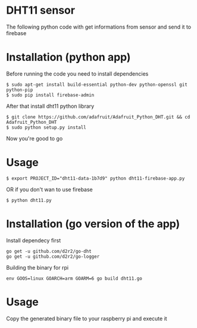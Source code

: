 # DHT11 sensor
The following python code with get informations from sensor and send it to firebase

# Installation (python app)
Before running the code you need to install dependencies
```
$ sudo apt-get install build-essential python-dev python-openssl git python-pip
$ sudo pip install firebase-admin
```
After that install dht11 python library
```
$ git clone https://github.com/adafruit/Adafruit_Python_DHT.git && cd Adafruit_Python_DHT
$ sudo python setup.py install
```
Now you're good to go
# Usage
```
$ export PROJECT_ID="dht11-data-1b7d9" python dht11-firebase-app.py
```

OR if you don't wan to use firebase

```
$ python dht11.py
```


# Installation (go version of the app)
Install dependecy first
```
go get -u github.com/d2r2/go-dht
go get -u github.com/d2r2/go-logger
```
Building the binary for rpi
 
```
env GOOS=linux GOARCH=arm GOARM=6 go build dht11.go
```

# Usage
Copy the generated binary file to your raspberry pi and execute it